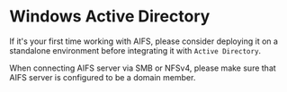 # Windows Active Directory

If it's your first time working with AIFS, please consider deploying it
on a standalone environment before integrating it with
`Active Directory`.

When connecting AIFS server via SMB or NFSv4, please make sure that AIFS
server is configured to be a domain member.

